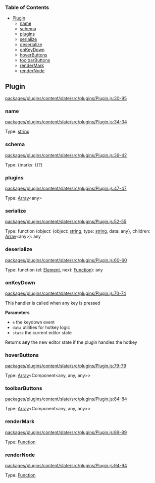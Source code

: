 <!-- Generated by documentation.js. Update this documentation by updating the source code. -->

### Table of Contents

-   [Plugin][1]
    -   [name][2]
    -   [schema][3]
    -   [plugins][4]
    -   [serialize][5]
    -   [deserialize][6]
    -   [onKeyDown][7]
    -   [hoverButtons][8]
    -   [toolbarButtons][9]
    -   [renderMark][10]
    -   [renderNode][11]

## Plugin

[packages/plugins/content/slate/src/plugins/Plugin.js:30-95][12]

### name

[packages/plugins/content/slate/src/plugins/Plugin.js:34-34][13]

Type: [string][14]

### schema

[packages/plugins/content/slate/src/plugins/Plugin.js:39-42][15]

Type: {marks: {}?}

### plugins

[packages/plugins/content/slate/src/plugins/Plugin.js:47-47][16]

Type: [Array][17]&lt;any>

### serialize

[packages/plugins/content/slate/src/plugins/Plugin.js:52-55][18]

Type: function (object: {object: [string][14], type: [string][14], data: any}, children: [Array][17]&lt;any>): any

### deserialize

[packages/plugins/content/slate/src/plugins/Plugin.js:60-60][19]

Type: function (el: [Element][20], next: [Function][21]): any

### onKeyDown

[packages/plugins/content/slate/src/plugins/Plugin.js:70-74][22]

This handler is called when any key is pressed

**Parameters**

-   `e`  the keydown event
-   `data`  utilities for hotkey logic
-   `state`  the current editor state

Returns **any** the new editor state if the plugin handles the hotkey

### hoverButtons

[packages/plugins/content/slate/src/plugins/Plugin.js:79-79][23]

Type: [Array][17]&lt;Component&lt;any, any, any>>

### toolbarButtons

[packages/plugins/content/slate/src/plugins/Plugin.js:84-84][24]

Type: [Array][17]&lt;Component&lt;any, any, any>>

### renderMark

[packages/plugins/content/slate/src/plugins/Plugin.js:89-89][25]

Type: [Function][21]

### renderNode

[packages/plugins/content/slate/src/plugins/Plugin.js:94-94][26]

Type: [Function][21]

[1]: #plugin

[2]: #name

[3]: #schema

[4]: #plugins

[5]: #serialize

[6]: #deserialize

[7]: #onkeydown

[8]: #hoverbuttons

[9]: #toolbarbuttons

[10]: #rendermark

[11]: #rendernode

[12]: https://github.com/nolandg/editor/blob/7e2e68181d8e106012ce5f0510f76b1cfa763a5f/packages/plugins/content/slate/src/plugins/Plugin.js#L30-L95 "Source code on GitHub"

[13]: https://github.com/nolandg/editor/blob/7e2e68181d8e106012ce5f0510f76b1cfa763a5f/packages/plugins/content/slate/src/plugins/Plugin.js#L34-L34 "Source code on GitHub"

[14]: https://developer.mozilla.org/docs/Web/JavaScript/Reference/Global_Objects/String

[15]: https://github.com/nolandg/editor/blob/7e2e68181d8e106012ce5f0510f76b1cfa763a5f/packages/plugins/content/slate/src/plugins/Plugin.js#L39-L42 "Source code on GitHub"

[16]: https://github.com/nolandg/editor/blob/7e2e68181d8e106012ce5f0510f76b1cfa763a5f/packages/plugins/content/slate/src/plugins/Plugin.js#L47-L47 "Source code on GitHub"

[17]: https://developer.mozilla.org/docs/Web/JavaScript/Reference/Global_Objects/Array

[18]: https://github.com/nolandg/editor/blob/7e2e68181d8e106012ce5f0510f76b1cfa763a5f/packages/plugins/content/slate/src/plugins/Plugin.js#L52-L55 "Source code on GitHub"

[19]: https://github.com/nolandg/editor/blob/7e2e68181d8e106012ce5f0510f76b1cfa763a5f/packages/plugins/content/slate/src/plugins/Plugin.js#L60-L60 "Source code on GitHub"

[20]: https://developer.mozilla.org/docs/Web/API/Element

[21]: https://developer.mozilla.org/docs/Web/JavaScript/Reference/Statements/function

[22]: https://github.com/nolandg/editor/blob/7e2e68181d8e106012ce5f0510f76b1cfa763a5f/packages/plugins/content/slate/src/plugins/Plugin.js#L70-L74 "Source code on GitHub"

[23]: https://github.com/nolandg/editor/blob/7e2e68181d8e106012ce5f0510f76b1cfa763a5f/packages/plugins/content/slate/src/plugins/Plugin.js#L79-L79 "Source code on GitHub"

[24]: https://github.com/nolandg/editor/blob/7e2e68181d8e106012ce5f0510f76b1cfa763a5f/packages/plugins/content/slate/src/plugins/Plugin.js#L84-L84 "Source code on GitHub"

[25]: https://github.com/nolandg/editor/blob/7e2e68181d8e106012ce5f0510f76b1cfa763a5f/packages/plugins/content/slate/src/plugins/Plugin.js#L89-L89 "Source code on GitHub"

[26]: https://github.com/nolandg/editor/blob/7e2e68181d8e106012ce5f0510f76b1cfa763a5f/packages/plugins/content/slate/src/plugins/Plugin.js#L94-L94 "Source code on GitHub"
